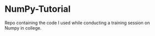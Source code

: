# NumPy-Tutorial
Repo containing the code I used while conducting a training session on Numpy in college.
